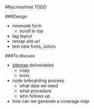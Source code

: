 #Nycmeshnet TODO


###Design
- newnode form
	- scroll to top
- tag layout
- remap site.url
- test new fonts, colors

###To discuss
- [sitemap](http://nycmeshnet.github.io/website/sitemap/) deliverables
	- copy
	- tools
- node onboarding process
	- what data we need
	- what procedure
	- who follows up
- how can we generate a coverage map

